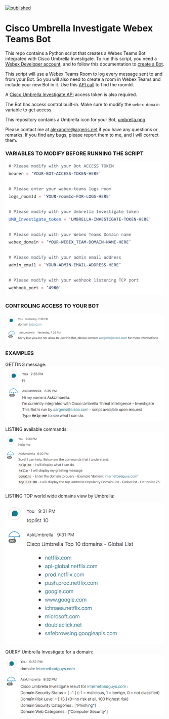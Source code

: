 [![published](https://static.production.devnetcloud.com/codeexchange/assets/images/devnet-published.svg)](https://developer.cisco.com/codeexchange/github/repo/tekgourou/Cisco-FMC-API-user-context)
         
# Cisco Umbrella Investigate Webex Teams Bot
  
This repo contains a Python script that creates a Webex Teams Bot integrated with Cisco Umbrella Investigate. To run this script, you need a [Webex Developer account](https://developer.webex.com/login), and to follow this documentation to [create a Bot](https://developer.webex.com/docs/bots). 

This script will use a Webex Teams Room to log every message sent to and from your Bot. So you will also need to create a room in Webex Teams and include your new Bot in it. Use this [API call](https://developer.webex.com/docs/api/v1/rooms/list-rooms) to find the roomId. 

A [Cisco Umbrella Investigate API](https://docs.umbrella.com/investigate-api/docs/introduction-to-cisco-investigate) access token is also required.

The Bot has access control built-in. Make sure to modify the `webex-domain` variable to get access.

This repository contains a Umbrella icon for your Bot, [umbrella.png](./umbrella.png)

Please contact me at <alexandre@argeris.net> if you have any questions or remarks. If you find any bugs, please report them to me, and I will correct them. 
  
### VARIABLES TO MODIFY BEFORE RUNNING THE SCRIPT
  
![image](./variables.png)

### CONTROLING ACCESS TO YOUR BOT
![image](./domain-restriction.png)

### EXAMPLES
GETTING message:
![image](./hi-cmd.png)

LISTING available commands:
![image](./helpme-cmd.png)

LISTING TOP world wide domains view by Umbrella:

![image](./toplist-cmd.png)

QUERY Umbrella Investigate for a domain:
![image](./domain-cmd.png)
